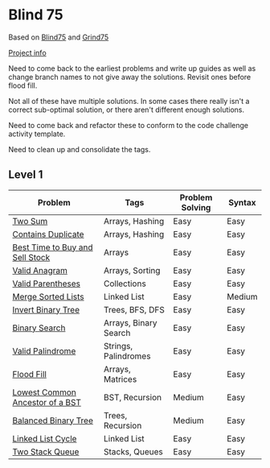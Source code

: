 # Blind 75
Based on [Blind75](https://www.techinterviewhandbook.org/best-practice-questions/) and [Grind75](https://www.techinterviewhandbook.org/grind75)
  
[Project info](https://github.com/Blind-75-Reference/.github)
  
Need to come back to the earliest problems and write up guides as well as change branch names to not give away the solutions. Revisit ones before flood fill. 
  
Not all of these have multiple solutions. In some cases there really isn't a correct sub-optimal solution, or there aren't different enough solutions.
  
Need to come back and refactor these to conform to the code challenge activity template.
  
Need to clean up and consolidate the tags.
  

## Level 1
| Problem | Tags | Problem Solving | Syntax |
| ------- | ---- | --------------- | ------ |
| [Two Sum](https://github.com/Blind-75-Reference/Two-Sum) | Arrays, Hashing | Easy | Easy |
| [Contains Duplicate](https://github.com/Blind-75-Reference/Contains-Duplicate) | Arrays, Hashing | Easy | Easy |
| [Best Time to Buy and Sell Stock](https://github.com/Blind-75-Reference/Best-Time-to-Buy-and-Sell-Stock) | Arrays | Easy | Easy |
| [Valid Anagram](https://github.com/Blind-75-Reference/Valid-Anagram) | Arrays, Sorting | Easy | Easy |
| [Valid Parentheses](https://github.com/Blind-75-Reference/Valid-Parentheses) | Collections | Easy | Easy |
| [Merge Sorted Lists](https://github.com/Blind-75-Reference/Merge-Sorted-Lists) | Linked List | Easy | Medium |
| [Invert Binary Tree](https://github.com/Blind-75-Reference/Invert-Binary-Tree) | Trees, BFS, DFS | Easy | Easy |
| [Binary Search](https://github.com/Blind-75-Reference/Binary-Search) | Arrays, Binary Search | Easy | Easy |
| [Valid Palindrome](https://github.com/Blind-75-Reference/Valid-Palindrome) | Strings, Palindromes | Easy | Easy |
| [Flood Fill](https://github.com/Blind-75-Reference/Flood-Fill) | Arrays, Matrices | Easy | Easy |
| [Lowest Common Ancestor of a BST](https://github.com/Blind-75-Reference/Lowest-Common-Ancestor-Of-A-BST) | BST, Recursion | Medium | Easy |
| [Balanced Binary Tree](https://github.com/Blind-75-Reference/Balanced-Binary-Tree) | Trees, Recursion | Medium | Easy |
| [Linked List Cycle](https://github.com/Blind-75-Reference/Linked-List-Cycle) | Linked List | Easy | Easy |
| [Two Stack Queue](https://github.com/Blind-75-Reference/Two-Stack-Queue) | Stacks, Queues | Easy | Easy |
